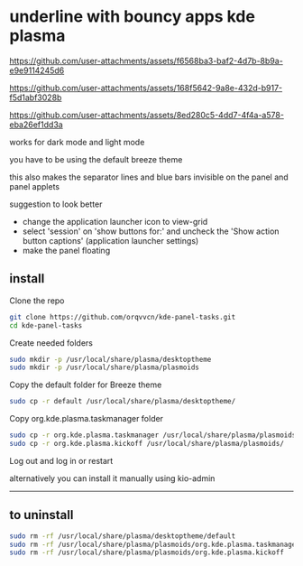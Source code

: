 # underline with bouncy apps kde plasma




https://github.com/user-attachments/assets/f6568ba3-baf2-4d7b-8b9a-e9e9114245d6



https://github.com/user-attachments/assets/168f5642-9a8e-432d-b917-f5d1abf3028b



https://github.com/user-attachments/assets/8ed280c5-4dd7-4f4a-a578-eba26ef1dd3a


works for dark mode and light mode




you have to be using the default breeze theme 

this also makes the separator lines and blue bars invisible on the panel and panel applets

suggestion to look better  
- change the application launcher icon to view-grid
- select 'session' on 'show buttons for:' and uncheck the 'Show action button captions' (application launcher settings)
- make the panel floating
  

## install

 Clone the repo
 
```bash
git clone https://github.com/orqvvcn/kde-panel-tasks.git
cd kde-panel-tasks
```

Create needed folders 
```bash
sudo mkdir -p /usr/local/share/plasma/desktoptheme
sudo mkdir -p /usr/local/share/plasma/plasmoids
```

Copy the default folder for Breeze theme

```bash
sudo cp -r default /usr/local/share/plasma/desktoptheme/
```


Copy org.kde.plasma.taskmanager folder

```bash
sudo cp -r org.kde.plasma.taskmanager /usr/local/share/plasma/plasmoids/
sudo cp -r org.kde.plasma.kickoff /usr/local/share/plasma/plasmoids/
```

Log out and log in or restart

alternatively you can install it manually using kio-admin

-------------------------------------------------------------------

## to uninstall
```bash
sudo rm -rf /usr/local/share/plasma/desktoptheme/default
sudo rm -rf /usr/local/share/plasma/plasmoids/org.kde.plasma.taskmanager
sudo rm -rf /usr/local/share/plasma/plasmoids/org.kde.plasma.kickoff

```
